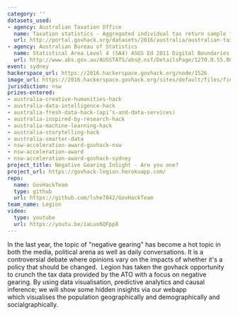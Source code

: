 ```yaml
---
category: ''
datasets_used:
- agency: Australian Taxation Office
  name: Taxation statistics - Aggregated individual tax return sample files
  url: http://portal.govhack.org/datasets/2016/australia/australian-taxation-office/taxation-statistics-aggregated-individual-sample-files.html
- agency: Australian Bureau of Statistics
  name: Statistical Area Level 4 (SA4) ASGS Ed 2011 Digital Boundaries in ESRI Shapefile Format
  url: http://www.abs.gov.au/AUSSTATS/abs@.nsf/DetailsPage/1270.0.55.001July%202011?OpenDocument
event: sydney
hackerspace_url: https://2016.hackerspace.govhack.org/node/1526
image_url: https://2016.hackerspace.govhack.org/sites/default/files/field/image/legion_0.jpg
jurisdiction: nsw
prizes-entered:
- australia-creative-humanities-hack
- australia-data-intelligence-hack
- australia-fresh-data-hack-(api’s-and-data-services)
- australia-inspired-by-research-hack
- australia-machine-learning-hack
- australia-storytelling-hack
- australia-smarter-data
- nsw-acceleration-award-govhack-nsw
- nsw-acceleration-award
- nsw-acceleration-award-govhack-sydney
project_title: Negative Gearing InSight - Are you one?
project_url: https://govhack-legion.herokuapp.com/
repo:
  name: GovHackTeam
  type: github
  url: https://github.com/lshe7842/GovHackTeam
team_name: Legion
video:
  type: youtube
  url: https://youtu.be/iaLuo6QFpp8
---
```


In the last year, the topic of "negative gearing" has become a hot topic in both the media, political arena as well as daily conversations. It is a controversial debate where opinions vary on the impacts of whether it's a policy that should be changed. 
Legion has taken the govhack opportunity to crunch the tax data provided by the ATO with a focus on negative gearing. By using data visualisation, predictive analytics and causal inference; we will show some hidden insights via our webapp which visualises the population geographically and demographically and socialgraphically.